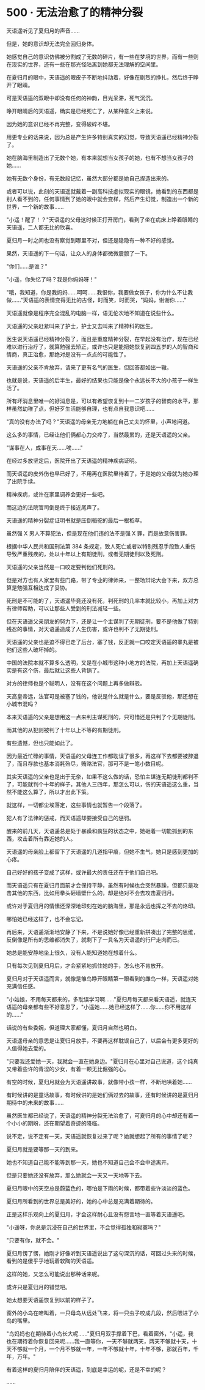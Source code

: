 <link rel="stylesheet" href="../../styles/text.css" />
<h1>500 · 无法治愈了的精神分裂</h1>

天语遥听见了夏归月的声音......

但是，她的意识却无法完全回归身体。

她感觉自己的意识仿佛被分割成了无数的碎片，有一些在梦境的世界，而有一些则在现实的世界，还有一些在那光怪陆离到她都无法理解的空间里。

在夏归月的眼中，天语遥的眼皮子不断地抖动着，好像在剧烈的挣扎，然后终于睁开了眼睛。

可是天语遥的双眼中却没有任何的神韵，目光呆滞，死气沉沉。

睁开眼睛后的天语遥，确实是已经死亡了，从某种意义上来说。

因为她的意识已经不再完整，变得破碎不堪。

用更专业的话来说，因为总是产生许多特别真实的幻觉，导致天语遥已经精神分裂了。

她在脑海里制造出了无数个她，有本来就想当女孩子的她，也有不想当女孩子的她......

她有无数个身份，有无数段记忆，虽然大部分都是她自己捏造出来的。

或者可以说，此刻的天语遥就戴着一副高科技虚拟现实的眼镜，她看到的东西都是别人看不到的，任何事情到了她的眼中就会变样，然后产生幻觉，制造出一个新的世界，一个新的故事......

"小遥！醒了！？"天语遥的父母这时候正打开房门，看到了坐在病床上睁着眼睛的天语遥，二人都无比的欣喜。

夏归月一时之间也没有察觉到哪里不对，但还是隐隐有一种不好的感觉。

果然，天语遥的下一句话，让众人的身体都微微震颤了一下。

"你们......是谁？"

"小遥，你失忆了吗？我是你妈妈呀！"

"哦，我知道，你是我妈妈......呵呵......我恨你，我要做女孩子，你为什么不让我做......"天语遥的表情变得无比的古怪，时而笑，时而哭，"妈妈，谢谢你......"

天语遥就像是程序完全混乱的电脑一样，语无伦次地不知道在说些什么。

天语遥的父亲赶紧叫来了护士，护士又去叫来了精神科的医生。

医生说天语遥已经精神分裂了，而且是重度精神分裂，在早起没有治疗，现在已经难以进行治疗了，就算勉强去矫正，或许也只是能把她恢复到四五岁的人的智商和情商，真正治愈，那绝对是没有一点点的可能性了。

天语遥的父亲不肯放弃，请来了更有名气的医生，但回答都如出一辙。

也就是说，天语遥的后半生，最好的结果也只能是像个永远长不大的小孩子一样生活了。

所有坏消息里唯一的好消息是，可以有希望恢复到十一二岁孩子的智商的水平，那样虽然幼稚了点，但好歹生活能够自理，也有点自我意识吧......

"真的没有办法了吗？"天语遥的母亲无力地躺在自己丈夫的怀里，小声地问道。

这么多的事情，已经让他们俩都心力交瘁了，当然最累的，还是天语遥的父亲。

"谋事在人，成事在天......唉......"

在经过多放坚定后，医院开出了天语遥的精神疾病证明。

而天语遥的皮外伤也早已好了，不用再在医院里待着了，于是她的父母就为她办理了出院手续。

精神疾病，或许在家里调养会更好一些吧。

而这边的法院官司倒是终于接近尾声了。

天语遥的精神分裂症证明书就是压倒骆驼的最后一根稻草。

虽然强 X 男人不算犯法，但是现在他们违的法不是强 X 罪，而是故意伤害罪。

根据中华人民共和国刑法第 384 条规定，致人死亡或者以特别残忍手段致人重伤导致严重残疾的，处以十年以上有期徒刑，或者无期徒刑以及死刑。

天语遥的父亲当然是一口咬定要判他们死刑的。

但是对方也有人家里有些门路，带了专业的律师来，一整场辩论大会下来，双方总算是勉强互相达成了妥协。

死刑是不可能的了，天语遥毕竟还没有死，判死刑的几率本就比较小，再加上对方有律师帮助，可以让那些人受到的刑法减轻一些。

但在天语遥父亲朋友的努力下，还是让一个主谋判了无期徒刑，要不是他做了特别残忍的事情，对天语遥造成了人生伤害，或许也判不了无期徒刑。

天语遥的父亲也是迫不得已走了后台，塞了钱，反正就一口咬定天语遥的睾丸是被他们这些人破坏掉的。

中国的法院本就不算多么透明，又是在小城市这种小地方的法院，再加上天语遥确实是有这个伤，最后就让这些人背锅了。

对方的律师也是个聪明人，没有在这个问题上再多做辩驳。

天高皇帝远，法官可是被塞了钱的，他说是什么就是什么，要是反驳他，那还想在小城市混吗？

本来天语遥的父亲是想用这一点来判主谋死刑的，只可惜还是只判了个无期徒刑。

而其他的从犯则被判了十年以上不等的有期徒刑。

有些遗憾，但也只能如此了。

因为最近忙碌的事情，天语遥的父母连工作都耽误了很多，再这样下去都要被辞退了，而且存款也基本消耗殆尽，贿赂法官，那可不是一笔小数目呢。

其实天语遥的父亲也是出于无奈，如果不这么做的话，恐怕主谋连无期徒刑都判不了，可能就判个十年的样子，其他人三四年，那怎么可以，伤的天语遥这么重，当然不能这么算了，所以才出此下策。

就这样，一切都尘埃落定，这些事情也就暂告一个段落了。

犯人有了法律的惩戒，而天语遥却要接受自己的惩罚。

醒来的前几天，天语遥总是处于暴躁和疯狂的状态之中，她砸着一切能抓到的东西，攻击着所有靠近她的人。

天语遥的母亲脸上都留下了天语遥的几道指甲痕，但她不生气，她只是感到更加的心疼。

自己好好的孩子变成了这样，或许最大的责任还在于他们自己吧。

而天语遥只有在夏归月面前才会保持平静，虽然有时候也会突然暴躁，但都只是攻击其他的东西，比如用拳头砸墙壁什么的，却是绝对不会去攻击夏归月。

或许对于夏归月的情愫还深深地印刻在她的脑海里，那是永远也挥之不去的烙印。

哪怕她已经这样了，也不会忘记。

再后来，天语遥渐渐地安静了下来，不是说她好像已经重新拼凑出了完整的思维，反倒像是所有的思维都消失了，就剩下了一具名为天语遥的行尸走肉而已。

她总是能安静地坐上很久，没有人能知道她在想着什么。

只有每次见到夏归月后，才会紧紧地抓住她的手，怎么也不肯放开。

夏归月对于天语遥而言，就像是雏鸟睁开眼睛第一眼看到的雌鸟一样，天语遥对她充满信任感。

"小姑娘，不用每天都来的，多耽误学习啊......"夏归月每天都来看天语遥，就连天语遥的母亲都有些不好意思了，"小遥她......她已经这样了......你......你不用这样的......"

话说的有些委婉，但道理大家都懂，夏归月自然也明白。

天语遥母亲的意思是让夏归月放手，不要再这样耽误自己了，以后会有更多更好的人值得她去爱的。

"只要我还爱她一天，我就会一直在她身边。"夏归月在心里对自己说道，这个纯真又带着些许的青涩的少女，有着一颗无比倔强的心。

有空的时候，夏归月就会为天语遥讲故事，就像带小孩一样，不断地哄着她......

有时候讲的是童话故事，有时候讲的是她们俩过去的故事，还有时候讲的是夏归月期待中的未来的故事......

虽然医生都已经说了，天语遥的精神分裂无法治愈了，可夏归月的心中却还有着一个小小的期盼，还在期望着奇迹的降临。

说不定，说不定有一天，天语遥就恢复过来了呢？她就想起了所有的事情了呢？

夏归月就是要等那一天的到来。

她也不知道自己能不能等到那一天，她也不知道自己会不会中途离开。

但是只要她还没有放弃，那么她就会一天又一天地等下去。

夏归月眼中的天空总是蔚蓝色的，哪怕是下雨的时候，都带着些许淡淡的蓝色。

夏归月所看到的世界总是美好的，她的心中总是充满着期待的。

正是这样乐观向上的夏归月，才会这样耐心且没有怨言地一直等着天语遥吧。

"小遥呀，你总是沉浸在自己的世界里，不会觉得孤独和寂寞吗？"

"只要有你，就不会。"

夏归月愣了愣，她刚才好像听到天语遥说出了这句深沉的话，可回过头来的时候，看到的是傻乎乎地玩着软陶的天语遥。

这样的她，又怎么可能说出那种话来呢。

或许只是夏归月的错觉吧。

她太想要天语遥恢复到以前的样子了。

窗外的小鸟在啼叫着，一只母鸟从远处飞来，将一只虫子咬成几段，然后喂进了小鸟的嘴里。

"鸟妈妈也在期待着小鸟长大呢......"夏归月双手撑着下巴，看着窗外，"小遥，我也在期待着你恢复回来呢......我一直等你，一天不够就两天，两天不够就十天，十天不够就一个月，一个月不够就一年，一年不够就十年，十年不够，那就百年，千年，万年。"

有着这样的夏归月陪伴的天语遥，到底是幸运的呢，还是不幸的呢？

......
